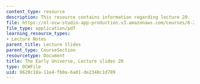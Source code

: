 ```yaml
---
content_type: resource
description: This resource contains information regarding lecture 20.
file: https://ol-ocw-studio-app-production.s3.amazonaws.com/courses/8-286-the-early-universe-fall-2013/9620c18a11e4fb0a6a01de2348c1d789_MIT8_286F13_lec20.pdf
file_type: application/pdf
learning_resource_types:
- Lecture Notes
parent_title: Lecture Slides
parent_type: CourseSection
resourcetype: Document
title: The Early Universe, Lecture slides 20
type: OCWFile
uid: 9620c18a-11e4-fb0a-6a01-de2348c1d789
---
```

